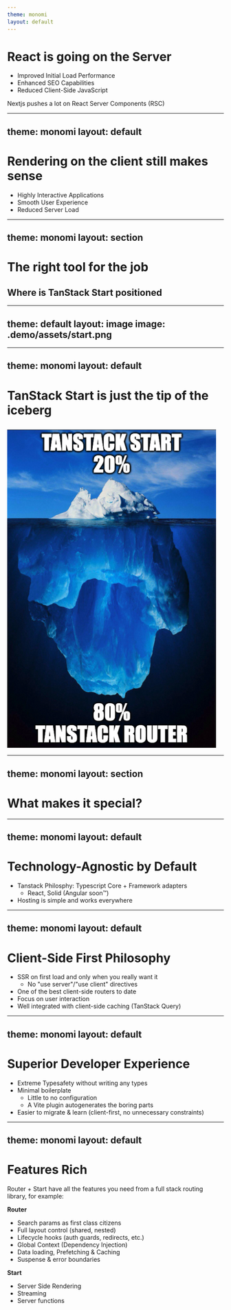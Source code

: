 ```yaml
---
theme: monomi
layout: default
---
```


# React is going on the Server

- Improved Initial Load Performance
- Enhanced SEO Capabilities
- Reduced Client-Side JavaScript

Nextjs pushes a lot on React Server Components (RSC)

---
theme: monomi
layout: default
---

# Rendering on the client still makes sense

- Highly Interactive Applications
- Smooth User Experience
- Reduced Server Load

---
theme: monomi
layout: section
---

# The right tool for the job

## Where is TanStack Start positioned

---
theme: default
layout: image
image: .demo/assets/start.png
---

---
theme: monomi
layout: default
---

# TanStack Start is just the tip of the iceberg

<img src=".demo/assets/iceberg.png" alt="Iceberg" style="margin: auto; margin-top: 10px; height: 80%"/>

---
theme: monomi
layout: section
---

# What makes it special?

---
theme: monomi
layout: default
---

# Technology-Agnostic by Default

- Tanstack Philosphy: Typescript Core + Framework adapters
    - React, Solid (Angular soon™)
- Hosting is simple and works everywhere

---
theme: monomi
layout: default
---

# Client-Side First Philosophy

- SSR on first load and only when you really want it
    - No "use server"/"use client" directives
- One of the best client-side routers to date
- Focus on user interaction
- Well integrated with client-side caching (TanStack Query)

---
theme: monomi
layout: default
---

# Superior Developer Experience

- Extreme Typesafety without writing any types
- Minimal boilerplate
    - Little to no configuration
    - A Vite plugin autogenerates the boring parts
- Easier to migrate & learn (client-first, no unnecessary constraints)

---
theme: monomi
layout: default
---

# Features Rich

Router + Start have all the features you need from a full stack routing library, for example:

**Router** 
- Search params as first class citizens
- Full layout control (shared, nested)
- Lifecycle hooks (auth guards, redirects, etc.)
- Global Context (Dependency Injection)
- Data loading, Prefetching & Caching
- Suspense & error boundaries

**Start**
- Server Side Rendering
- Streaming
- Server functions